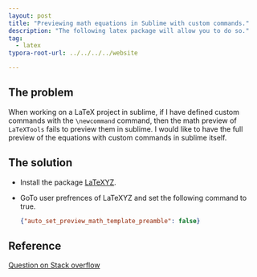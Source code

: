 ```yaml
---
layout: post
title: "Previewing math equations in Sublime with custom commands."
description: "The following latex package will allow you to do so."
tag: 
  - latex
typora-root-url: ../../../../website

---
```


## The problem

When working on a LaTeX project in sublime, if I have defined custom commands with the `\newcommand` command, then the math preview of `LaTeXTools` fails to preview them in sublime. I would like to have the full preview of the equations with custom commands in sublime itself.

## The solution

- Install the package [LaTeXYZ](https://packagecontrol.io/packages/LaTeXYZ).

- GoTo user prefrences of LaTeXYZ and set the following command to true.

  ```json
  {"auto_set_preview_math_template_preamble": false}
  ```

## Reference

[Question on Stack overflow](https://stackoverflow.com/questions/42284544/st3-latex-loading-locally-defined-commands-for-in-line-live-preview-of-math)